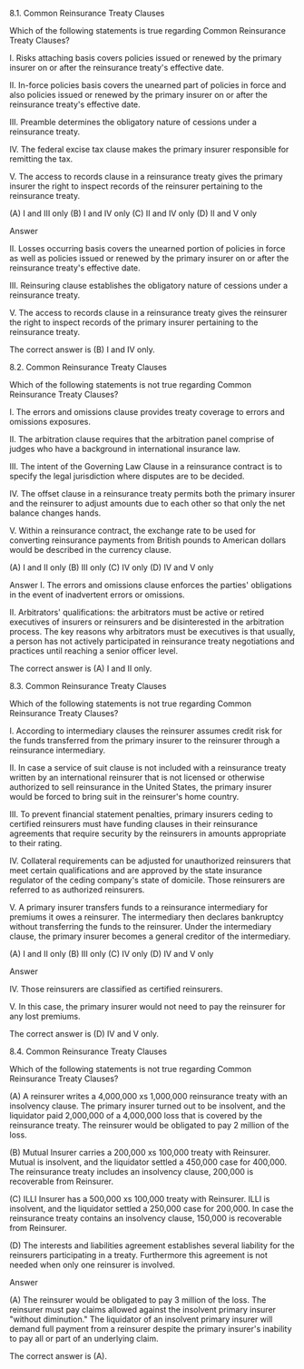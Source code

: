 8.1. Common Reinsurance Treaty Clauses

Which of the following statements is true regarding Common Reinsurance Treaty Clauses?

I. Risks attaching basis covers policies issued or renewed by the primary insurer on or after the reinsurance treaty's effective date.

II. In-force policies basis covers the unearned part of policies in force and also policies issued or renewed by the primary insurer on or after the reinsurance treaty's effective date.

III. Preamble determines the obligatory nature of cessions under a reinsurance treaty.

IV. The federal excise tax clause makes the primary insurer responsible for remitting the tax.

V. The access to records clause in a reinsurance treaty gives the primary insurer the right to inspect records of the reinsurer pertaining to the reinsurance treaty.

(A) I and III only
(B) I and IV only
(C) II and IV only
(D) II and V only

Answer

II. Losses occurring basis covers the unearned portion of policies in force as well as policies issued or renewed by the primary insurer on or after the reinsurance treaty's effective date.

III. Reinsuring clause establishes the obligatory nature of cessions under a reinsurance treaty.

V. The access to records clause in a reinsurance treaty gives the reinsurer the right to inspect records of the primary insurer pertaining to the reinsurance treaty.

The correct answer is (B) I and IV only.





8.2. Common Reinsurance Treaty Clauses

Which of the following statements is not true regarding Common Reinsurance Treaty Clauses?

I. The errors and omissions clause provides treaty coverage to errors and omissions exposures.

II. The arbitration clause requires that the arbitration panel comprise of judges who have a background in international insurance law.

III. The intent of the Governing Law Clause in a reinsurance contract is to specify the legal jurisdiction where disputes are to be decided.

IV. The offset clause in a reinsurance treaty permits both the primary insurer and the reinsurer to adjust amounts due to each other so that only the net balance changes hands.

V. Within a reinsurance contract, the exchange rate to be used for converting reinsurance payments from British pounds to American dollars would be described in the currency clause.

(A) I and II only
(B) III only
(C) IV only
(D) IV and V only

Answer
I. The errors and omissions clause enforces the parties' obligations in the event of inadvertent errors or omissions.

II. Arbitrators' qualifications: the arbitrators must be active or retired executives of insurers or reinsurers and be disinterested in the arbitration process. The key reasons why arbitrators must be executives is that usually, a person has not actively participated in reinsurance treaty negotiations and practices until reaching a senior officer level.

The correct answer is (A) I and II only.



8.3. Common Reinsurance Treaty Clauses

Which of the following statements is not true regarding Common Reinsurance Treaty Clauses?

I. According to intermediary clauses the reinsurer assumes credit risk for the funds transferred from the primary insurer to the reinsurer through a reinsurance intermediary.

II. In case a service of suit clause is not included with a reinsurance treaty written by an international reinsurer that is not licensed or otherwise authorized to sell reinsurance in the United States, the primary insurer would be forced to bring suit in the reinsurer's home country.

III. To prevent financial statement penalties, primary insurers ceding to certified reinsurers must have funding clauses in their reinsurance agreements that require security by the reinsurers in amounts appropriate to their rating.

IV. Collateral requirements can be adjusted for unauthorized reinsurers that meet certain qualifications and are approved by the state insurance regulator of the ceding company's state of domicile. Those reinsurers are referred to as authorized reinsurers.

V. A primary insurer transfers funds to a reinsurance intermediary for premiums it owes a reinsurer. The intermediary then declares bankruptcy without transferring the funds to the reinsurer. Under the intermediary clause, the primary insurer becomes a general creditor of the intermediary.

(A) I and II only
(B) III only
(C) IV only
(D) IV and V only

Answer

IV. Those reinsurers are classified as certified reinsurers.

V. In this case, the primary insurer would not need to pay the reinsurer for any lost premiums.

The correct answer is (D) IV and V only.





8.4. Common Reinsurance Treaty Clauses

Which of the following statements is not true regarding Common Reinsurance Treaty Clauses?

(A) A reinsurer writes a 4,000,000 xs 1,000,000 reinsurance treaty with an insolvency clause. The primary insurer turned out to be insolvent, and the liquidator paid 2,000,000 of a 4,000,000 loss that is covered by the reinsurance treaty. The reinsurer would be obligated to pay 2 million of the loss.

(B) Mutual Insurer carries a 200,000 xs 100,000 treaty with Reinsurer. Mutual is insolvent, and the liquidator settled a 450,000 case for 400,000. The reinsurance treaty includes an insolvency clause, 200,000 is recoverable from Reinsurer.

(C) ILLI Insurer has a 500,000 xs 100,000 treaty with Reinsurer. ILLI is insolvent, and the liquidator settled a 250,000 case for 200,000. In case the reinsurance treaty contains an insolvency clause, 150,000 is recoverable from Reinsurer.

(D) The interests and liabilities agreement establishes several liability for the reinsurers participating in a treaty. Furthermore this agreement is not needed when only one reinsurer is involved.

Answer

(A) The reinsurer would be obligated to pay 3 million of the loss. The reinsurer must pay claims allowed against the insolvent primary insurer "without diminution." The liquidator of an insolvent primary insurer will demand full payment from a reinsurer despite the primary insurer's inability to pay all or part of an underlying claim.

The correct answer is (A).
